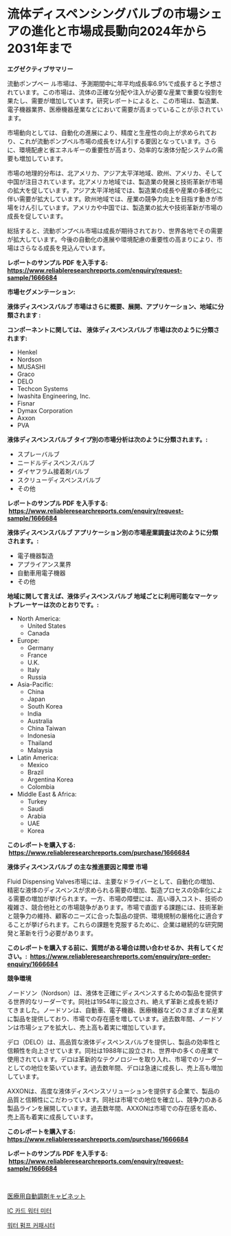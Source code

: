 <p><h1>流体ディスペンシングバルブの市場シェアの進化と市場成長動向2024年から2031年まで</h1></p><p><strong>エグゼクティブサマリー</strong></p>
<p><p>流動ポンプベー ル市場は、予測期間中に年平均成長率6.9%で成長すると予想されています。この市場は、流体の正確な分配や注入が必要な産業で重要な役割を果たし、需要が増加しています。研究レポートによると、この市場は、製造業、電子機器業界、医療機器産業などにおいて需要が高まっていることが示されています。</p><p>市場動向としては、自動化の進展により、精度と生産性の向上が求められており、これが流動ポンプベル市場の成長をけん引する要因となっています。さらに、環境配慮と省エネルギーの重要性が高まり、効率的な液体分配システムの需要も増加しています。</p><p>市場の地理的分布は、北アメリカ、アジア太平洋地域、欧州、アメリカ、そして中国が注目されています。北アメリカ地域では、製造業の発展と技術革新が市場の拡大を促しています。アジア太平洋地域では、製造業の成長や産業の多様化に伴い需要が拡大しています。欧州地域では、産業の競争力向上を目指す動きが市場をけん引しています。アメリカや中国では、製造業の拡大や技術革新が市場の成長を促しています。</p><p>総括すると、流動ポンプベル市場は成長が期待されており、世界各地でその需要が拡大しています。今後の自動化の進展や環境配慮の重要性の高まりにより、市場はさらなる成長を見込んでいます。</p></p>
<p><strong>レポートのサンプル PDF を入手する: <a href="https://www.reliableresearchreports.com/enquiry/request-sample/1666684">https://www.reliableresearchreports.com/enquiry/request-sample/1666684</a></strong></p>
<p><strong>市場セグメンテーション:</strong></p>
<p><strong> 液体ディスペンスバルブ 市場はさらに概要、展開、アプリケーション、地域に分類されます :</strong></p>
<p><strong>コンポーネントに関しては、 液体ディスペンスバルブ 市場は次のように分類されます: &nbsp;</strong></p>
<p><ul><li>Henkel</li><li>Nordson</li><li>MUSASHI</li><li>Graco</li><li>DELO</li><li>Techcon Systems</li><li>Iwashita Engineering, Inc.</li><li>Fisnar</li><li>Dymax Corporation</li><li>Axxon</li><li>PVA</li></ul></p>
<p><strong> 液体ディスペンスバルブ タイプ別の市場分析は次のように分類されます。:</strong></p>
<p><ul><li>スプレーバルブ</li><li>ニードルディスペンスバルブ</li><li>ダイヤフラム接着剤バルブ</li><li>スクリューディスペンスバルブ</li><li>その他</li></ul></p>
<p><strong>レポートのサンプル PDF を入手する: &nbsp;<a href="https://www.reliableresearchreports.com/enquiry/request-sample/1666684">https://www.reliableresearchreports.com/enquiry/request-sample/1666684</a></strong></p>
<p><strong> 液体ディスペンスバルブ アプリケーション別の市場産業調査は次のように分類されます。:</strong></p>
<p><ul><li>電子機器製造</li><li>アプライアンス業界</li><li>自動車用電子機器</li><li>その他</li></ul></p>
<p><strong>地域に関して言えば、液体ディスペンスバルブ 地域ごとに利用可能なマーケットプレーヤーは次のとおりです。:</strong></p>
<p><ul>
    <li>
        North America:
        <ul>
            <li>United States</li>
            <li>Canada</li>
        </ul>
    </li>
    <li>
        Europe:
        <ul>
            <li>Germany</li>
            <li>France</li>
            <li>U.K.</li>
            <li>Italy</li>
            <li>Russia</li>
        </ul>
    </li>
    <li>
        Asia-Pacific:
        <ul>
            <li>China</li>
            <li>Japan</li>
            <li>South Korea</li>
            <li>India</li>
            <li>Australia</li>
            <li>China Taiwan</li>
            <li>Indonesia</li>
            <li>Thailand</li>
            <li>Malaysia</li>
        </ul>
    </li>
    <li>
        Latin America:
        <ul>
            <li>Mexico</li>
            <li>Brazil</li>
            <li>Argentina Korea</li>
            <li>Colombia</li>
        </ul>
    </li>
    <li>
        Middle East & Africa:
        <ul>
            <li>Turkey</li>
            <li>Saudi</li>
            <li>Arabia</li>
            <li>UAE</li>
            <li>Korea</li>
        </ul>
    </li>
    </ul></p>
<p><strong>このレポートを購入する: &nbsp;<a href="https://www.reliableresearchreports.com/purchase/1666684">https://www.reliableresearchreports.com/purchase/1666684</a></strong></p>
<p><strong>液体ディスペンスバルブ の主な推進要因と障壁 市場</strong></p>
<p><p>Fluid Dispensing Valves市場には、主要なドライバーとして、自動化の増加、精密な液体のディスペンスが求められる需要の増加、製造プロセスの効率化による需要の増加が挙げられます。一方、市場の障壁には、高い導入コスト、技術の複雑さ、競合他社との市場競争があります。市場で直面する課題には、技術革新と競争力の維持、顧客のニーズに合った製品の提供、環境規制の厳格化に適合することが挙げられます。これらの課題を克服するために、企業は継続的な研究開発と革新を行う必要があります。</p></p>
<p><strong>このレポートを購入する前に、質問がある場合は問い合わせるか、共有してください。:&nbsp; <a href="https://www.reliableresearchreports.com/enquiry/pre-order-enquiry/1666684">https://www.reliableresearchreports.com/enquiry/pre-order-enquiry/1666684</a></strong></p>
<p><strong>競争環境</strong></p>
<p><p>ノードソン（Nordson）は、液体を正確にディスペンスするための製品を提供する世界的なリーダーです。同社は1954年に設立され、絶えず革新と成長を続けてきました。ノードソンは、自動車、電子機器、医療機器などのさまざまな産業に製品を提供しており、市場での存在感を増しています。過去数年間、ノードソンは市場シェアを拡大し、売上高も着実に増加しています。</p><p>デロ（DELO）は、高品質な液体ディスペンスバルブを提供し、製品の効率性と信頼性を向上させています。同社は1988年に設立され、世界中の多くの産業で使用されています。デロは革新的なテクノロジーを取り入れ、市場でのリーダーとしての地位を築いています。過去数年間、デロは急速に成長し、売上高も増加しています。</p><p>AXXONは、高度な液体ディスペンスソリューションを提供する企業で、製品の品質と信頼性にこだわっています。同社は市場での地位を確立し、競争力のある製品ラインを展開しています。過去数年間、AXXONは市場での存在感を高め、売上高も着実に成長しています。</p></p>
<p><strong>このレポートを購入する: &nbsp; <a href="https://www.reliableresearchreports.com/purchase/1666684">https://www.reliableresearchreports.com/purchase/1666684</a></strong></p>
<p><strong>レポートのサンプル PDF を入手する: &nbsp;<a href="https://www.reliableresearchreports.com/enquiry/request-sample/1666684">https://www.reliableresearchreports.com/enquiry/request-sample/1666684</a></strong><strong></strong></p>
<p>&nbsp;</p>
<p><p><a href="https://github.com/EthanMorar2011/Market-Research-Report-List-1/blob/main/425158914152.md">医療用自動調剤キャビネット</a></p><p><a href="https://github.com/WilburKihn5676/Market-Research-Report-List-1/blob/main/960291013229.md">IC 카드 워터 미터</a></p><p><a href="https://github.com/wallacBahrtyinger567686/Market-Research-Report-List-1/blob/main/550546413230.md">워터 펌프 커패시터</a></p></p>